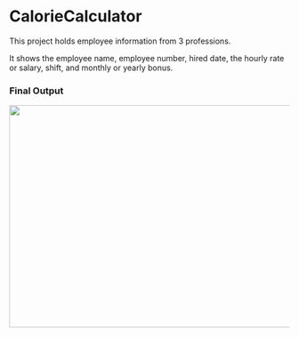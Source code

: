 <h1>CalorieCalculator</h1>

<p>This project holds employee information from 3 professions.</p>

<p>It shows the employee name, employee number, hired date, the hourly rate or salary, shift, and monthly or yearly bonus.</>

<h3>Final Output</h3>

<img src="https://suelenduarte.github.io/CalorieCalculator/images/calculator.png" width = 600 height = 400> 
